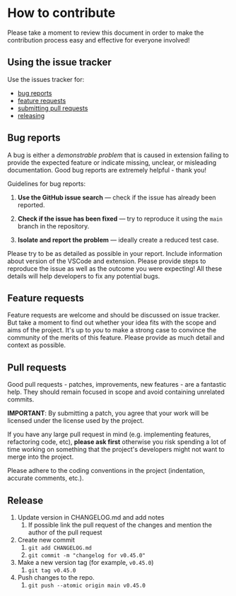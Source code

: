 # How to contribute

Please take a moment to review this document in order to make the contribution process easy and effective for everyone involved!

## Using the issue tracker

Use the issues tracker for:

- [bug reports](#bug-reports)
- [feature requests](#feature-requests)
- [submitting pull requests](#pull-requests)
- [releasing](#release)

## Bug reports

A bug is either a _demonstrable problem_ that is caused in extension failing to provide the expected feature or indicate missing, unclear, or misleading documentation. Good bug reports are extremely helpful - thank you!

Guidelines for bug reports:

1. **Use the GitHub issue search** &mdash; check if the issue has already been reported.

2. **Check if the issue has been fixed** &mdash; try to reproduce it using the `main` branch in the repository.

3. **Isolate and report the problem** &mdash; ideally create a reduced test case.

Please try to be as detailed as possible in your report. Include information about
version of the VSCode and extension. Please provide steps to
reproduce the issue as well as the outcome you were expecting! All these details
will help developers to fix any potential bugs.

## Feature requests

Feature requests are welcome and should be discussed on issue tracker. But take a moment to find
out whether your idea fits with the scope and aims of the project. It's up to _you_
to make a strong case to convince the community of the merits of this feature.
Please provide as much detail and context as possible.

## Pull requests

Good pull requests - patches, improvements, new features - are a fantastic
help. They should remain focused in scope and avoid containing unrelated
commits.

**IMPORTANT**: By submitting a patch, you agree that your work will be
licensed under the license used by the project.

If you have any large pull request in mind (e.g. implementing features,
refactoring code, etc), **please ask first** otherwise you risk spending
a lot of time working on something that the project's developers might
not want to merge into the project.

Please adhere to the coding conventions in the project (indentation,
accurate comments, etc.).


## Release

1. Update version in CHANGELOG.md and add notes
    1. If possible link the pull request of the changes and mention the author of the pull request
2. Create new commit
    1. `git add CHANGELOG.md`
    1. `git commit -m "changelog for v0.45.0"`
3. Make a new version tag (for example, `v0.45.0`)
    1. `git tag v0.45.0`
4. Push changes to the repo.
    1. `git push --atomic origin main v0.45.0`
